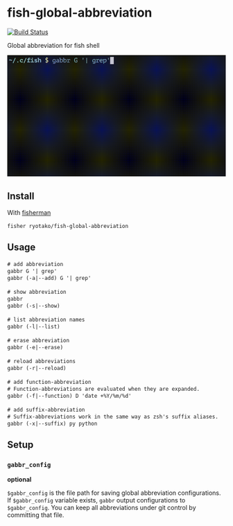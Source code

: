 # fish-global-abbreviation

[![Build Status][travis-badge]][travis-link]

Global abbreviation for fish shell

![demo.gif](demo.gif)

## Install

With [fisherman]

```
fisher ryotako/fish-global-abbreviation
```

## Usage

```fish
# add abbreviation
gabbr G '| grep'
gabbr (-a|--add) G '| grep'

# show abbreviation
gabbr
gabbr (-s|--show)

# list abbreviation names
gabbr (-l|--list)

# erase abbreviation
gabbr (-e|--erase)

# reload abbreviations
gabbr (-r|--reload)

# add function-abbreviation
# Function-abbreviations are evaluated when they are expanded.
gabbr (-f|--function) D 'date +%Y/%m/%d'

# add suffix-abbreviation
# Suffix-abbreviations work in the same way as zsh's suffix aliases.
gabbr (-x|--suffix) py python
```

## Setup

### `gabbr_config`

**optional**

`$gabbr_config` is the file path for saving global abbreviation configurations.
If `$gabbr_config` variable exists, `gabbr` output configurations to `$gabbr_config`.
You can keep all abbreviations under git control by committing that file.

[travis-link]: https://travis-ci.org/ryotako/fish-global-abbreviation
[travis-badge]: https://img.shields.io/travis/ryotako/fish-global-abbreviation.svg
[slack-link]: https://fisherman-wharf.herokuapp.com
[slack-badge]: https://fisherman-wharf.herokuapp.com/badge.svg
[fisherman]: https://github.com/fisherman/fisherman
